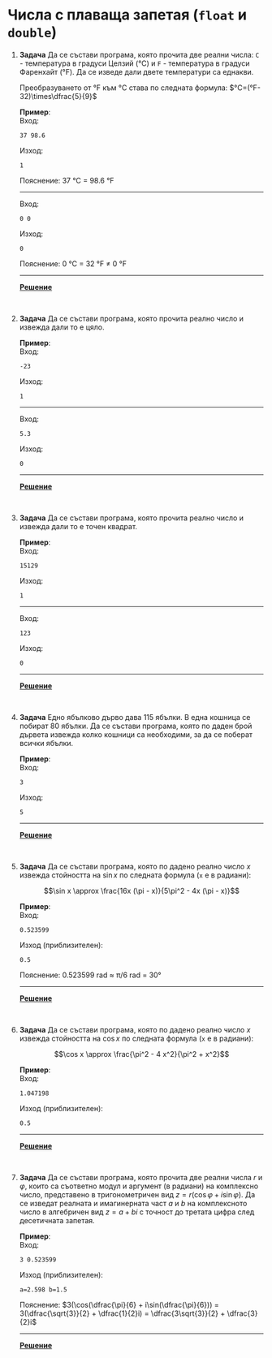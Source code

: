 # Числа с плаваща запетая (`float` и `double`)

1. **Задача** Да се състави програма, която прочита две реални числа: `C` - температура в градуси Целзий (°C) и `F` - температура в градуси Фаренхайт (°F). Да се изведе дали двете температури са еднакви.

	Преобразуването от °F към °C става по следната формула: $`°C=(°F-32)\times\dfrac{5}{9}`$

	**Пример**:<br>
	Вход:
    ```text
	37 98.6
	```
	Изход:
	```text
	1
	```
	Пояснение: 37 °C = 98.6 °F

	---

	Вход:
    ```text
	0 0
	```
	Изход:
	```text
	0
	```
	Пояснение: 0 °C = 32 °F ≠ 0 °F

	---

	**[Решение](../solutions/double_type/task01.cpp)**

<br>

2. **Задача** Да се състави програма, която прочита реално число и извежда дали то е цяло.

	**Пример**:<br>
	Вход:
    ```text
	-23
	```
	Изход:
	```text
	1
	```

	---

	Вход:
    ```text
	5.3
	```
	Изход:
	```text
	0
	```
	---

	**[Решение](../solutions/double_type/task02.cpp)**

<br>

3. **Задача** Да се състави програма, която прочита реално число и извежда дали то е точен квадрат.

	**Пример**:<br>
	Вход:
    ```text
	15129
	```
	Изход:
	```text
	1
	```

	---

	Вход:
    ```text
	123
	```
	Изход:
	```text
	0
	```
	---

	**[Решение](../solutions/double_type/task03.cpp)**

<br>

4. **Задача** Едно ябълково дърво дава 115 ябълки. В една кошница се побират 80 ябълки. Да се състави програма, която по даден брой дървета извежда колко кошници са необходими, за да се поберат всички ябълки.

	**Пример**:<br>
	Вход:
    ```text
	3
	```
	Изход:
	```text
	5
	```
	---

	**[Решение](../solutions/double_type/task04.cpp)**

<br>

5. **Задача** Да се състави програма, която по дадено реално число $`x`$ извежда стойността на $`\sin{x}`$ по следната формула (`x` е в радиани):

	```math
	\sin x \approx \frac{16x (\pi - x)}{5\pi^2 - 4x (\pi - x)}
	```

	**Пример**:<br>
	Вход:
    ```text
	0.523599
	```
	Изход (приблизителен):
	```text
	0.5
	```
	Пояснение: 0.523599 rad ≈ π/6 rad = 30°

	---

	**[Решение](../solutions/double_type/task05.cpp)**

<br>

6. **Задача** Да се състави програма, която по дадено реално число $`x`$ извежда стойността на $`\cos{x}`$ по следната формула (`x` е в радиани):

	```math
	\cos x \approx \frac{\pi^2 - 4 x^2}{\pi^2 + x^2}
	```

	**Пример**:<br>
	Вход:
    ```text
	1.047198
	```
	Изход (приблизителен):
	```text
	0.5
	```
	---

	**[Решение](../solutions/double_type/task06.cpp)**

<br>

7. **Задача** Да се състави програма, която прочита две реални числа $`r`$ и $`\varphi`$, които са съответно модул и аргумент (в радиани) на комплексно число, представено в тригонометричен вид $`z = r(\cos{\varphi}+i\sin{\varphi})`$. Да се изведат реалната и имагинерната част $`a`$ и $`b`$ на комплексното число в алгебричен вид $`z=a+bi`$ с точност до третата цифра след десетичната запетая.

	**Пример**:<br>
	Вход:
    ```text
	3 0.523599
	```
	Изход (приблизителен):
	```text
	a=2.598 b=1.5
	```
	Пояснение: $`3(\cos(\dfrac{\pi}{6} + i\sin(\dfrac{\pi}{6})) = 3(\dfrac{\sqrt{3}}{2} + \dfrac{1}{2}i) = \dfrac{3\sqrt{3}}{2} + \dfrac{3}{2}i`$

	---

	**[Решение](../solutions/double_type/task07.cpp)**
